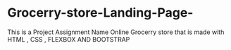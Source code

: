 # Grocerry-store-Landing-Page-
This is a Project Assignment Name Online Grocerry store that is made with HTML , CSS , FLEXBOX AND BOOTSTRAP 
